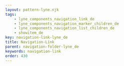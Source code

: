 ```yaml
---
layout: pattern-lyne.njk
tags: 
    - lyne_components_navigation_link_de
    - lyne_components_navigation_marker_children_de
    - lyne_components_navigation_list_children_de
    - showitem_de
key: navigation-link-lyne_de
title: Navigation-Link
parent: navigation-folder-lyne_de
keywords: navigation-link
order: 430
---
```

